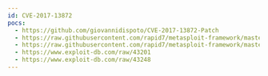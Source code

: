 ```yaml
---
id: CVE-2017-13872
pocs:
  - https://github.com/giovannidispoto/CVE-2017-13872-Patch
  - https://raw.githubusercontent.com/rapid7/metasploit-framework/master/modules/auxiliary/scanner/vnc/ard_root_pw.rb
  - https://raw.githubusercontent.com/rapid7/metasploit-framework/master/modules/exploits/osx/local/root_no_password.rb
  - https://www.exploit-db.com/raw/43201
  - https://www.exploit-db.com/raw/43248
---
```

